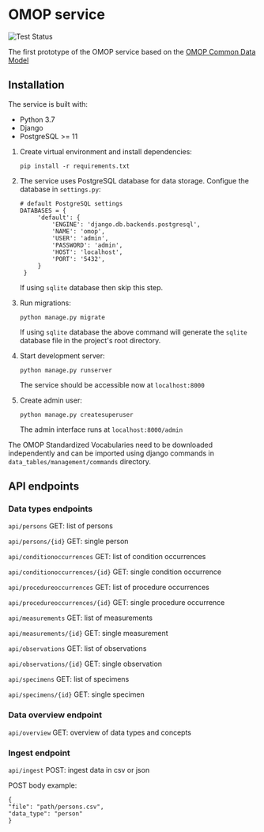 # OMOP service

![Test Status](https://github.com/CanDIG/omop_service/workflows/Test/badge.svg)

The first prototype of the OMOP service based on the [OMOP Common Data Model](https://ohdsi.github.io/CommonDataModel/index.html)

## Installation

The service is built with:
- Python 3.7
- Django
- PostgreSQL >= 11

1. Create virtual environment and install dependencies:

    ```
    pip install -r requirements.txt
    ```

2. The service uses PostgreSQL database for data storage.
    Configue the database in `settings.py`:

    ```
    # default PostgreSQL settings
    DATABASES = {
         'default': {
             'ENGINE': 'django.db.backends.postgresql',
             'NAME': 'omop',
             'USER': 'admin',
             'PASSWORD': 'admin',
             'HOST': 'localhost',
             'PORT': '5432',
         }
     }
    ```
   
   If using `sqlite` database then skip this step.

3. Run migrations:

    ```
    python manage.py migrate
    ```
   
   If using `sqlite` database the above command will generate the `sqlite` database file in the project's root directory.

4. Start development server:

    ```
    python manage.py runserver
    ```
   
   The service should be accessible now at `localhost:8000`

5. Create admin user:

    ```
    python manage.py createsuperuser
    ```

    The admin interface runs at `localhost:8000/admin`
    
    
The OMOP Standardized Vocabularies need to be downloaded independently and can be imported using django commands in `data_tables/management/commands` directory.


## API endpoints

### Data types endpoints

`api/persons` GET: list of persons

`api/persons/{id}` GET: single person

`api/conditionoccurrences` GET: list of condition occurrences

`api/conditionoccurrences/{id}` GET: single condition occurrence

`api/procedureoccurrences` GET: list of procedure occurrences

`api/procedureoccurrences/{id}` GET: single procedure occurrence

`api/measurements` GET: list of measurements

`api/measurements/{id}` GET: single measurement

`api/observations` GET: list of observations

`api/observations/{id}` GET: single observation

`api/specimens` GET: list of specimens

`api/specimens/{id}` GET: single specimen


### Data overview endpoint

`api/overview` GET: overview of data types and concepts


### Ingest endpoint

`api/ingest` POST: ingest data in csv or json

POST body example:
    
    {
    "file": "path/persons.csv",
    "data_type": "person"
    }
    

